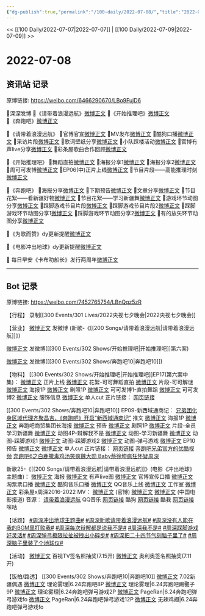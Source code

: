 ```yaml
---
{"dg-publish":true,"permalink":"/100-daily/2022-07-08/","title":"2022-07-08"}
---
```



<< [[100 Daily/2022-07-07\|2022-07-07]] | [[100 Daily/2022-07-09\|2022-07-09]] >>

# 2022-07-08

## 资讯站 记录

原博链接: https://weibo.com/6466290670/LBo9FujD6

🌟深深发博
🌙《请带着浪漫远航》[微博正文](https://m.weibo.cn/6466290670/4789017680021928)
🌙《开始推理吧》[微博正文](https://m.weibo.cn/6466290670/4789028773694659)
🌙《奔跑吧》[微博正文](https://m.weibo.cn/6466290670/4789076497011009)

🌟《请带着浪漫远航》
🌙官博官宣[微博正文](https://m.weibo.cn/6466290670/4788893176302316)
🌙MV发布[微博正文](https://m.weibo.cn/6466290670/4788898822358127)
🌙酷狗口播[微博正文](https://m.weibo.cn/6466290670/4788924490450664)
🌙采访片段[微博正文](https://m.weibo.cn/6466290670/4788944199489294)
🌙歌词壁纸分享[微博正文](https://m.weibo.cn/6466290670/4789081630310880)
🌙小队踩楼活动[微博正文](https://m.weibo.cn/6466290670/4788994757629034)
🌙官博有声live分享[微博正文](https://m.weibo.cn/6466290670/4788919042572928)
🌙彩条屋歌曲合作回顾[微博正文](https://m.weibo.cn/6466290670/4789011362879141)

🌟《开始推理吧》
🌙舞蹈直拍[微博正文](https://m.weibo.cn/6466290670/4788895016817952)
🌙海报分享1[微博正文](https://m.weibo.cn/6466290670/4788946381574154)
🌙海报分享2[微博正文](https://m.weibo.cn/6466290670/4788946959861634)
🌙周可可发博[微博正文](https://m.weibo.cn/6466290670/4788923584487639)
🌙EP06(中)正片上线[微博正文](https://m.weibo.cn/6466290670/4789017696274391)
🌙节目片段——高能推理时刻[微博正文](https://m.weibo.cn/6466290670/4789022382098844)

🌟《奔跑吧》
🌙海报分享[微博正文](https://m.weibo.cn/6466290670/4788898625226942)
🌙下期预告[微博正文](https://m.weibo.cn/6466290670/4789087641012615)
🌙文章分享[微博正文](https://m.weibo.cn/6466290670/4788965066410315)
🌙节目花絮——看新疆好物[微博正文](https://m.weibo.cn/6466290670/4788944019916121)
🌙节目花絮——学习新疆舞[微博正文](https://m.weibo.cn/6466290670/4789003020667151)
🌙游戏环节动图分享[微博正文](https://m.weibo.cn/6466290670/4789075330990106)
🌙踩脚游戏节目片段[微博正文](https://m.weibo.cn/6466290670/4789087251471339)
🌙踩脚游戏节目片段2[微博正文](https://m.weibo.cn/6466290670/4789089117409144)
🌙踩脚游戏环节动图分享1[微博正文](https://m.weibo.cn/6466290670/4789073119543763)
🌙踩脚游戏环节动图分享2[微博正文](https://m.weibo.cn/6466290670/4789073619452609)
🌙有的放矢环节动图分享[微博正文](https://m.weibo.cn/6466290670/4789081907136050)

🌟《为歌而赞》dy更新提醒[微博正文](https://m.weibo.cn/6466290670/4788900273590065)

🌟《电影冲出地球》dy更新提醒[微博正文](https://m.weibo.cn/6466290670/4788918496527845)

🌟 每日早安《卡布叻船长》发行两周年[微博正文](https://m.weibo.cn/6466290670/4788856610097375)

---
## Bot 记录

原博链接: https://weibo.com/7452765754/LBnQqz5zR

【行程】
录制[[300 Events/301 Lives/2022央视七夕晚会\|2022央视七夕晚会]]

【营业】
[微博正文](https://weibo.com/1736988591/LBlGL9Kye) 发微博 (新歌-《[[200 Songs/请带着浪漫远航\|请带着浪漫远航]]》)

[微博正文](https://weibo.com/1736988591/LBlZD6upo) 发微博([[300 Events/302 Shows/开始推理吧\|开始推理吧]]第六案)

[微博正文](https://weibo.com/1736988591/LBmKPBemK) 发微博([[300 Events/302 Shows/奔跑吧10\|奔跑吧10]])

【物料】
[[300 Events/302 Shows/开始推理吧\|开始推理吧]]EP17(第六案中集)：
[微博正文](https://weibo.com/2162247381/LBlGAfW4I) 正片上线
[微博正文](https://weibo.com/2162247381/LBiwacquw) 花絮-可可舞蹈直拍
[微博正文](https://weibo.com/2162247381/LBlMvib2y) 片段-可可解谜
[微博正文](https://weibo.com/2162247381/LBj1ttKre) 海报1P
[微博正文](https://weibo.com/2162247381/LBjO9qVsI) 剧照1P
[微博正文](https://weibo.com/7736960489/LBjbYctJS) 可可发博1-直拍舞蹈
[微博正文](https://weibo.com/7736960489/LBlapmLc7) 可可发博2
[微博正文](https://weibo.com/7710473200/LBiFWaaR0) 服饰信息
[微博正文](https://weibo.com/1371117067/LBmnzitKP) 单人cut
正片链接：
[网页链接](https://weibo.cn/sinaurl?u=https%3A%2F%2Fv.qq.com%2Fx%2Fcover%2Fmzc00200hwdifxk.html)

[[300 Events/302 Shows/奔跑吧10\|奔跑吧10]] EP09-新西域通商记：
[兄弟团化身区域代理齐聚昌吉，《奔跑吧》开启“新西域通商记”](https://weibo.cn/sinaurl?u=https%3A%2F%2Fmp.weixin.qq.com%2Fs%2FD7pkrixeagmOfA6fmfWBZQ) 推文
[微博正文](https://weibo.com/5242381821/LBiD5wb87) 海报1P
[微博正文](https://weibo.com/5242381821/LBjdAC8rj) 奔跑吧商贸集团长海报
[微博正文](https://weibo.com/5242381821/LBjpOAzrd) 预告
[微博正文](https://weibo.com/5242381821/LBkZc7vzm) 剧照1P
[微博正文](https://weibo.com/5242381821/LBlbIErw6) 片段-全员学习新疆舞
[微博正文](https://weibo.com/5242381821/LBmPyttee) 动图4P-辩解我不是
[微博正文](https://weibo.com/5242381821/LBn3bifOh) 动图-学习新疆舞
[微博正文](https://weibo.com/5242381821/LBn5E07jE) 动图-踩脚游戏1
[微博正文](https://weibo.com/5242381821/LBn79Fbve) 动图-踩脚游戏2
[微博正文](https://weibo.com/5242381821/LBnl7rFUH) 动图-弹弓游戏
[微博正文](https://weibo.com/5242381821/LBnyvevD4) EP10预告
[微博正文](https://weibo.com/1591169702/LBnzLwFZu) [微博正文](https://weibo.com/1371117067/LBnztfNCF) 单人cut
正片链接：
[网页链接](https://weibo.cn/sinaurl?u=https%3A%2F%2Fv.qq.com%2Fx%2Fcover%2Fmzc00200ceke08u.html)
[奔跑吧兄弟官方的优酷视频](https://weibo.cn/sinaurl?u=https%3A%2F%2Fv.youku.com%2Fv_show%2Fid_XNTg2OTY0MTYwMA%3D%3D.html%3Fspm%3Da2h0c.8166622.PhoneSokuProgram_2.dselectbutton_1%26showid%3Ddebf09fea69e417bb028)
[奔跑吧6之白鹿撒毒鸡汤笑疯魏大勋 Baby蔡徐坤疯狂怀疑周深](https://weibo.cn/sinaurl?u=https%3A%2F%2Fwww.iqiyi.com%2Fv_1f29uovbmqk.html)

新歌25-《[[200 Songs/请带着浪漫远航\|请带着浪漫远航]]》(电影《冲出地球》主题曲)：
[微博正文](https://weibo.com/7600759802/LBiqUfDGL) 海报
[微博正文](https://weibo.com/7600759802/LBj5T8y6T) 有声live图
[微博正文](https://weibo.com/7600759802/LBjrzEWpv) 官博宣传口播
[微博正文](https://weibo.com/2095820504/LBiVn1Kmb) 淘票票口播
[微博正文](https://weibo.com/1665103091/LBiEni9Yi) 酷狗音乐口播
[微博正文](https://weibo.com/2169129705/LBiD5v5rG) QQ音乐上线
[微博正文](https://weibo.com/7478855230/LBiDZBr53) 工作室
[微博正文](https://weibo.com/5584725888/LBliylpkF) 彩条屋x周深2016-2022
MV：
[微博正文](https://weibo.com/7600759802/LBiD5xhwh) (官博)
[微博正文](https://weibo.com/1736988591/LBlGL9Kye)
[微博正文](https://weibo.com/1261788454/LBiI8qGq2) (中国电影报道)
音源：
[请带着浪漫远航](https://weibo.cn/sinaurl?u=https%3A%2F%2Fi.y.qq.com%2Fv8%2Fplaysong.html%3Fsongid%3D362521047%26source%3Dyqq%26ADTAG%3Dhz_wb_sf%26channelId%3D10081987) QQ音乐
[网页链接](https://weibo.cn/sinaurl?u=https%3A%2F%2Ft4.kugou.com%2Fsong.html%3Fid%3DKQhXcczBV3) 酷狗
[网页链接](https://weibo.cn/sinaurl?u=http%3A%2F%2Fm.kuwo.cn%2Fnewh5app%2Fplay_detail%2F226556808) 酷我
[网页链接](https://weibo.cn/sinaurl?u=https%3A%2F%2Fh5.nf.migu.cn%2Fapp%2Fv4%2Fp%2Fshare%2Fsong%2Findex.html%3Fid%3D600919000007823711) 咪咕

【话题】
[#周深冲出地球主题曲#](https://s.weibo.com/weibo?q=%23%E5%91%A8%E6%B7%B1%E5%86%B2%E5%87%BA%E5%9C%B0%E7%90%83%E4%B8%BB%E9%A2%98%E6%9B%B2%23)
[#周深新歌请带着浪漫远航#](https://s.weibo.com/weibo?q=%23%E5%91%A8%E6%B7%B1%E6%96%B0%E6%AD%8C%E8%AF%B7%E5%B8%A6%E7%9D%80%E6%B5%AA%E6%BC%AB%E8%BF%9C%E8%88%AA%23)
[#周深没有人能在我的BGM里打败我#](https://s.weibo.com/weibo?q=%23%E5%91%A8%E6%B7%B1%E6%B2%A1%E6%9C%89%E4%BA%BA%E8%83%BD%E5%9C%A8%E6%88%91%E7%9A%84BGM%E9%87%8C%E6%89%93%E8%B4%A5%E6%88%91%23)
[#周深每次辩解都是说我不是#](https://s.weibo.com/weibo?q=%23%E5%91%A8%E6%B7%B1%E6%AF%8F%E6%AC%A1%E8%BE%A9%E8%A7%A3%E9%83%BD%E6%98%AF%E8%AF%B4%E6%88%91%E4%B8%8D%E6%98%AF%23)
[#周深我不是#](https://s.weibo.com/weibo?q=%23%E5%91%A8%E6%B7%B1%E6%88%91%E4%B8%8D%E6%98%AF%23)
[#周深踩脚游戏好灵活#](https://s.weibo.com/weibo?q=%23%E5%91%A8%E6%B7%B1%E8%B8%A9%E8%84%9A%E6%B8%B8%E6%88%8F%E5%A5%BD%E7%81%B5%E6%B4%BB%23)
[#周深弹弓极限拉扯被拽出小碎步#](https://s.weibo.com/weibo?q=%23%E5%91%A8%E6%B7%B1%E5%BC%B9%E5%BC%93%E6%9E%81%E9%99%90%E6%8B%89%E6%89%AF%E8%A2%AB%E6%8B%BD%E5%87%BA%E5%B0%8F%E7%A2%8E%E6%AD%A5%23)
[#周深把二十四节气刻脑子里了#](https://s.weibo.com/weibo?q=%23%E5%91%A8%E6%B7%B1%E6%8A%8A%E4%BA%8C%E5%8D%81%E5%9B%9B%E8%8A%82%E6%B0%94%E5%88%BB%E8%84%91%E5%AD%90%E9%87%8C%E4%BA%86%23)
[#周深脑子里装了个地球仪#](https://s.weibo.com/weibo?q=%23%E5%91%A8%E6%B7%B1%E8%84%91%E5%AD%90%E9%87%8C%E8%A3%85%E4%BA%86%E4%B8%AA%E5%9C%B0%E7%90%83%E4%BB%AA%23)

【活动】
[微博正文](https://weibo.com/7516842376/LBkZcmUgC) 百视TV签名照抽奖(7.15开)
[微博正文](https://weibo.com/3283000062/LBjpMic3D) 奥利奥签名照抽奖(7.11开)

【饭拍/路透】
[[300 Events/302 Shows/奔跑吧10\|奔跑吧10]]
[微博正文](https://weibo.com/1851497023/LBmng3VXG) 7.02新疆偶遇
[微博正文](https://weibo.com/7458115630/LBiuPs3tM) 理论雾理|6.24奔跑吧8P
[微博正文](https://weibo.com/7458115630/LBjQUvaDN) 理论雾理|6.24奔跑吧踢毽子9P
[微博正文](https://weibo.com/7458115630/LBnJBrzvd) 理论雾理|6.24奔跑吧弹弓游戏2P
[微博正文](https://weibo.com/7633014126/LBnEZok9M) PageRan|6.24奔跑吧弹弓游戏fo
[微博正文](https://weibo.com/7633014126/LBnN1goz1) PageRan|6.24奔跑吧弹弓游戏12P
[微博正文](https://weibo.com/7495641082/LBnDwkjK8) 无辣鸡翅|6.24奔跑吧弹弓游戏fo
